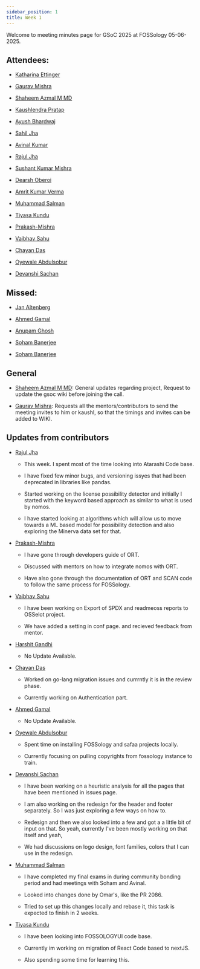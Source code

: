 ```yaml
---
sidebar_position: 1
title: Week 1
---
```


<!--
SPDX-License-Identifier: CC-BY-SA-4.0

SPDX-FileCopyrightText: 2025 Shaheem Azmal M MD <shaheem.azmal@gmail.com@gmail.com>
SPDX-FileCopyrightText: 2025 Siemens AG
-->

Welcome to meeting minutes page for GSoC 2025 at FOSSology 05-06-2025.


## Attendees:

  - [Katharina Ettinger](https://github.com/EttingerK)

  - [Gaurav Mishra](https://github.com/GMishx)

  - [Shaheem Azmal M MD](https://github.com/shaheemazmalmmd)

  - [Kaushlendra Pratap](https://github.com/Kaushl2208)

  - [Ayush Bhardwaj](https://github.com/hastagAB)

  - [Sahil Jha](https://github.com/sjha2048)

  - [Avinal Kumar](https://github.com/avinal)

  - [Rajul Jha](https://github.com/rajuljha)

  - [Sushant Kumar Mishra](https://github.com/its-sushant)

  - [Dearsh Oberoi](https://github.com/deo002)

  - [Amrit Kumar Verma](https://github.com/amritkv)

  - [Muhammad Salman](https://github.com/SalmanDeveloperz)

  - [Tiyasa Kundu](https://github.com/tiyasakundu)

  - [Prakash-Mishra](https://github.com/Prakash-Mishra-9ghz)

  - [Vaibhav Sahu](https://github.com/Vaibhavsahu2810)

  - [Chayan Das](https://github.com/ChayanDass)

  - [Oyewale Abdulsobur](https://github.com/smilingprogrammer)

  - [Devanshi Sachan](https://github.com/devxnshi)

## Missed:

  - [Jan Altenberg](https://github.com/JanAltenberg)

  - [Ahmed Gamal](https://github.com/Ahmed-Gamal24)

  - [Anupam Ghosh](https://github.com/ag4ums)

  - [Soham Banerjee](https://github.com/soham4abc)

  - [Soham Banerjee](https://github.com/soham4abc)

## General

- [Shaheem Azmal M MD](https://github.com/shaheemazmalmmd): General updates regarding project, Request to update the gsoc wiki before joining the call.

- [Gaurav Mishra](https://github.com/GMishx): Requests all the mentors/contributors to send the meeting invites to him or kaushl, so that the timings and invites can be added to WIKI.

## Updates from contributors

- [Rajul Jha](https://github.com/rajuljha)

  - This week. I spent most of the time looking into Atarashi Code base.

  - I have fixed few minor bugs, and versioning issyes that had been deprecated in libraries like pandas.

  - Started working on the license possibility detector and initially I started with the keyword based approach as similar to what is used by nomos.

  - I have started looking at algorithms which will allow us to move towards a ML based model for possibility detection and also exploring the Minerva data set for that.

- [Prakash-Mishra](https://github.com/Prakash-Mishra-9ghz)

  - I have gone through developers guide of ORT.

  - Discussed with mentors on how to integrate nomos with ORT.

  - Have also gone through the documentation of ORT and SCAN code to follow the same process for FOSSology.

- [Vaibhav Sahu](https://github.com/Vaibhavsahu2810)

  - I have been working on Export of SPDX and readmeoss reports to OSSelot project.

  - We have added a setting in conf page. and recieved feedback from mentor.

- [Harshit Gandhi](https://github.com/harshitg927)

  - No Update Available.

- [Chayan Das](https://github.com/ChayanDass)

  - Worked on go-lang migration issues and currrntly it is in the review phase.

  - Currently working on Authentication part.

- [Ahmed Gamal](https://github.com/Ahmed-Gamal24)

  - No Update Available.

- [Oyewale Abdulsobur](https://github.com/smilingprogrammer)

  - Spent time on installing FOSSology and safaa projects locally.

  - Currently focusing on pulling copyrights from fossology instance to train.

- [Devanshi Sachan](https://github.com/devxnshi)

  - I have been working on a heuristic analysis for all the pages that have been mentioned in issues page.

  - I am also working on the redesign for the header and footer separately. So I was just exploring a few ways on how to.

  - Redesign and then we also looked into a few and got a a little bit of input on that. So yeah, currently I've been mostly working on that itself and yeah,

  - We had discussions on logo design, font families, colors that I can use in the redesign. 

- [Muhammad Salman](https://github.com/SalmanDeveloperz)

  - I have completed my final exams in during community bonding period and had meetings with Soham and Avinal.

  - Looked into changes done by Omar's, like the PR 2086.

  - Tried to set up this changes locally and rebase it, this task is expected to finish in 2 weeks.

- [Tiyasa Kundu](https://github.com/tiyasakundu)

  - I have been looking into FOSSOLOGYUI code base.

  - Currently im working on migration of React Code based to nextJS.

  - Also spending some time for learning this.

